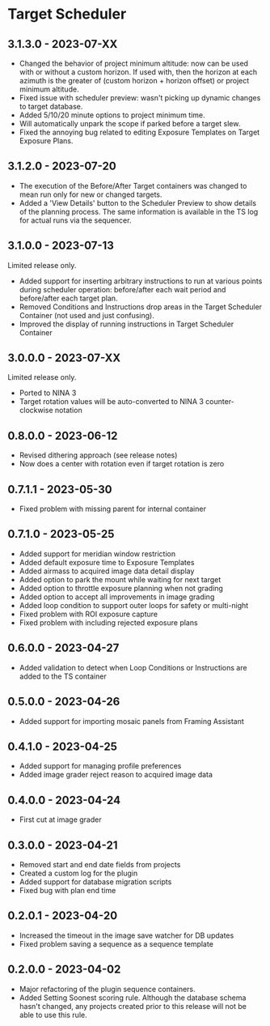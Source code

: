 # Target Scheduler

## 3.1.3.0 - 2023-07-XX
* Changed the behavior of project minimum altitude: now can be used with or without a custom horizon.  If used with, then the horizon at each azimuth is the greater of (custom horizon + horizon offset) or project minimum altitude.
* Fixed issue with scheduler preview: wasn't picking up dynamic changes to target database.
* Added 5/10/20 minute options to project minimum time.
* Will automatically unpark the scope if parked before a target slew.
* Fixed the annoying bug related to editing Exposure Templates on Target Exposure Plans.

## 3.1.2.0 - 2023-07-20
* The execution of the Before/After Target containers was changed to mean run only for new or changed targets. 
* Added a 'View Details' button to the Scheduler Preview to show details of the planning process.  The same information is available in the TS log for actual runs via the sequencer.

## 3.1.0.0 - 2023-07-13
Limited release only.
* Added support for inserting arbitrary instructions to run at various points during scheduler operation: before/after each wait period and before/after each target plan.
* Removed Conditions and Instructions drop areas in the Target Scheduler Container (not used and just confusing).
* Improved the display of running instructions in Target Scheduler Container

## 3.0.0.0 - 2023-07-XX
Limited release only.
* Ported to NINA 3
* Target rotation values will be auto-converted to NINA 3 counter-clockwise notation

## 0.8.0.0 - 2023-06-12
* Revised dithering approach (see release notes)
* Now does a center with rotation even if target rotation is zero

## 0.7.1.1 - 2023-05-30
* Fixed problem with missing parent for internal container

## 0.7.1.0 - 2023-05-25
* Added support for meridian window restriction
* Added default exposure time to Exposure Templates
* Added airmass to acquired image data detail display
* Added option to park the mount while waiting for next target
* Added option to throttle exposure planning when not grading
* Added option to accept all improvements in image grading
* Added loop condition to support outer loops for safety or multi-night
* Fixed problem with ROI exposure capture
* Fixed problem with including rejected exposure plans

## 0.6.0.0 - 2023-04-27
* Added validation to detect when Loop Conditions or Instructions are added to the TS container

## 0.5.0.0 - 2023-04-26
* Added support for importing mosaic panels from Framing Assistant

## 0.4.1.0 - 2023-04-25
* Added support for managing profile preferences
* Added image grader reject reason to acquired image data

## 0.4.0.0 - 2023-04-24
* First cut at image grader

## 0.3.0.0 - 2023-04-21
* Removed start and end date fields from projects
* Created a custom log for the plugin
* Added support for database migration scripts
* Fixed bug with plan end time

## 0.2.0.1 - 2023-04-20
* Increased the timeout in the image save watcher for DB updates
* Fixed problem saving a sequence as a sequence template

## 0.2.0.0 - 2023-04-02
* Major refactoring of the plugin sequence containers.
* Added Setting Soonest scoring rule.  Although the database schema hasn't changed, any projects created prior to this release will not be able to use this rule.

